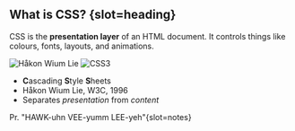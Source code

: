 ## What is CSS? {slot=heading}

CSS is the **presentation layer** of an HTML document. It controls things like 
colours, fonts, layouts, and animations.

![Håkon Wium Lie](hakon-wium-lie.jpg)
![CSS3](css3.svg)

- **C**ascading **S**tyle **S**heets
- Håkon Wium Lie, W3C, 1996
- Separates *presentation* from *content*

Pr. "HAWK-uhn VEE-yumm LEE-yeh"{slot=notes}
